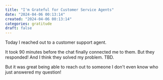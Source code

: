 ```yaml
---
title: "I'm Grateful for Customer Service Agents"
date: "2024-04-06 00:13:14"  
created: "2024-04-06 00:13:14"
categories: gratitude  
draft: false
---
```

Today I reached out to a customer support agent. 

It took 90 minutes before the chat finally connected me to them. But they responded! And I think they solved my problem. TBD. 

But it was great being able to reach out to someone I don't even know who just answered my question!

